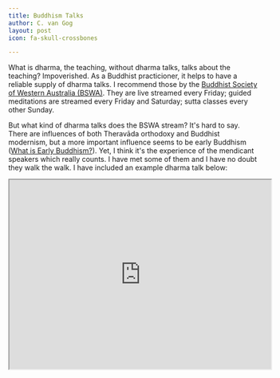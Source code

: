 ```yaml
---
title: Buddhism Talks
author: C. van Gog
layout: post
icon: fa-skull-crossbones

---
```

What is dharma, the teaching, without dharma talks, talks about the teaching? Impoverished. As a Buddhist practicioner, it helps to have a reliable supply of dharma talks. I recommend those by the [Buddhist Society of Western Australia (BSWA)](https://youtube.com/channel/UC6M_EhnSSdTG_SXUp6IAWmQ). They are live streamed every Friday; guided meditations are streamed every Friday and Saturday; sutta classes every other Sunday.

But what kind of dharma talks does the BSWA stream? It's hard to say. There are influences of both Theravāda orthodoxy and Buddhist modernism, but a more important influence seems to be early Buddhism ([What is Early Buddhism?](cuboids.page.link/eb)). Yet, I think it's the experience of the mendicant speakers which really counts. I have met some of them and I have no doubt they walk the walk. I have included an example dharma talk below:

<iframe width="525"  height="380" 
src = "https://www.youtube.com/embed/USC5MJVZLy8">

<span class="image left"><img src="{{ 'assets/images/bswa2.png' | relative_url }}" alt="" /></span>
<!--stackedit_data:
eyJoaXN0b3J5IjpbLTIxMzIwOTI2ODRdfQ==
-->